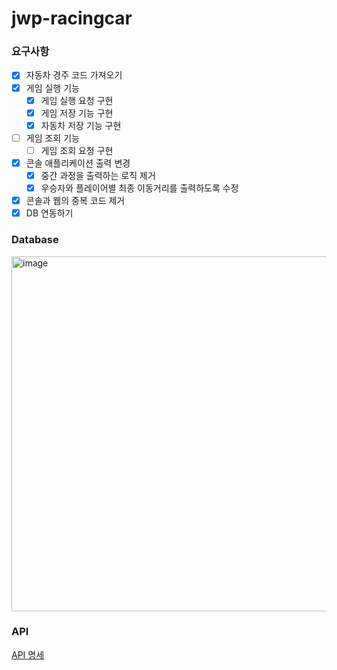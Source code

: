 # jwp-racingcar

### 요구사항

- [x] 자동차 경주 코드 가져오기
- [x] 게임 실행 기능
    - [x] 게임 실행 요청 구현
    - [x] 게임 저장 기능 구현
    - [x] 자동차 저장 기능 구현
- [ ] 게임 조회 기능
    - [ ] 게임 조회 요청 구현
- [x] 콘솔 애플리케이션 출력 변경
    - [x] 중간 과정을 출력하는 로직 제거
    - [x] 우승자와 플레이어별 최종 이동거리를 출력하도록 수정
- [x] 콘솔과 웹의 중복 코드 제거
- [x] DB 연동하기

### Database

<img width="568" alt="image" src="https://user-images.githubusercontent.com/58586537/232359029-fb026bb0-e271-4f9b-9b27-174ccb37215b.png">

### API

[API 명세](http-request.http)
